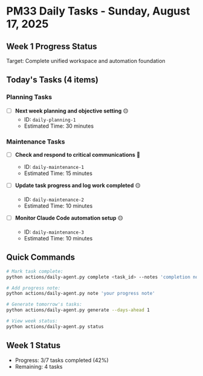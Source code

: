 # PM33 Daily Tasks - Sunday, August 17, 2025

## Week 1 Progress Status
Target: Complete unified workspace and automation foundation

## Today's Tasks (4 items)

### Planning Tasks
- [ ] **Next week planning and objective setting** 🟡
  - ID: `daily-planning-1`
  - Estimated Time: 30 minutes

### Maintenance Tasks
- [ ] **Check and respond to critical communications** 🔴
  - ID: `daily-maintenance-1`
  - Estimated Time: 15 minutes

- [ ] **Update task progress and log work completed** 🟡
  - ID: `daily-maintenance-2`
  - Estimated Time: 10 minutes

- [ ] **Monitor Claude Code automation setup** 🟡
  - ID: `daily-maintenance-3`
  - Estimated Time: 10 minutes

## Quick Commands
```bash
# Mark task complete:
python actions/daily-agent.py complete <task_id> --notes 'completion notes'

# Add progress note:
python actions/daily-agent.py note 'your progress note'

# Generate tomorrow's tasks:
python actions/daily-agent.py generate --days-ahead 1

# View week status:
python actions/daily-agent.py status
```

## Week 1 Status
- Progress: 3/7 tasks completed (42%)
- Remaining: 4 tasks
